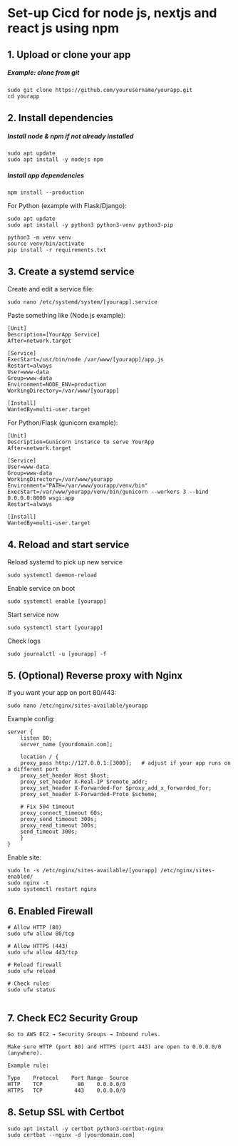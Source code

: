 # Set-up Cicd for node js, nextjs and react js using npm

## 1. Upload or clone your app
##### Example: clone from git

```
sudo git clone https://github.com/yourusername/yourapp.git
cd yourapp
```

## 2. Install dependencies

##### Install node & npm if not already installed
```
sudo apt update
sudo apt install -y nodejs npm
```

##### Install app dependencies
```
npm install --production
```

For Python (example with Flask/Django):
```
sudo apt update
sudo apt install -y python3 python3-venv python3-pip

python3 -m venv venv
source venv/bin/activate
pip install -r requirements.txt
```

## 3. Create a systemd service

Create and edit a service file:
```
sudo nano /etc/systemd/system/[yourapp].service
```

Paste something like (Node.js example):
```
[Unit]
Description=[YourApp Service]
After=network.target

[Service]
ExecStart=/usr/bin/node /var/www/[yourapp]/app.js
Restart=always
User=www-data
Group=www-data
Environment=NODE_ENV=production
WorkingDirectory=/var/www/[yourapp]

[Install]
WantedBy=multi-user.target
```

For Python/Flask (gunicorn example):
```
[Unit]
Description=Gunicorn instance to serve YourApp
After=network.target

[Service]
User=www-data
Group=www-data
WorkingDirectory=/var/www/yourapp
Environment="PATH=/var/www/yourapp/venv/bin"
ExecStart=/var/www/yourapp/venv/bin/gunicorn --workers 3 --bind 0.0.0.0:8000 wsgi:app
Restart=always

[Install]
WantedBy=multi-user.target
```

## 4. Reload and start service
Reload systemd to pick up new service
```
sudo systemctl daemon-reload
```

Enable service on boot
```
sudo systemctl enable [yourapp]
```

Start service now
```
sudo systemctl start [yourapp]
```

Check logs
```
sudo journalctl -u [yourapp] -f
```

## 5. (Optional) Reverse proxy with Nginx

If you want your app on port 80/443:

```
sudo nano /etc/nginx/sites-available/yourapp
```

Example config:
```
server {
    listen 80;
    server_name [yourdomain.com];

    location / {
    proxy_pass http://127.0.0.1:[3000];   # adjust if your app runs on a different port
    proxy_set_header Host $host;
    proxy_set_header X-Real-IP $remote_addr;
    proxy_set_header X-Forwarded-For $proxy_add_x_forwarded_for;
    proxy_set_header X-Forwarded-Proto $scheme;

    # Fix 504 timeout
    proxy_connect_timeout 60s;
    proxy_send_timeout 300s;
    proxy_read_timeout 300s;
    send_timeout 300s;
    }
}
```

Enable site:

```
sudo ln -s /etc/nginx/sites-available/[yourapp] /etc/nginx/sites-enabled/
sudo nginx -t
sudo systemctl restart nginx
```

## 6. Enabled Firewall

```
# Allow HTTP (80)
sudo ufw allow 80/tcp

# Allow HTTPS (443)
sudo ufw allow 443/tcp

# Reload firewall
sudo ufw reload

# Check rules
sudo ufw status


```
## 7. Check EC2 Security Group

```
Go to AWS EC2 → Security Groups → Inbound rules.

Make sure HTTP (port 80) and HTTPS (port 443) are open to 0.0.0.0/0 (anywhere).

Example rule:

Type	Protocol	Port Range	Source
HTTP	TCP	          80	0.0.0.0/0
HTTPS	TCP	         443	0.0.0.0/0
```

## 8. Setup SSL with Certbot

```
sudo apt install -y certbot python3-certbot-nginx
sudo certbot --nginx -d [yourdomain.com]

```
